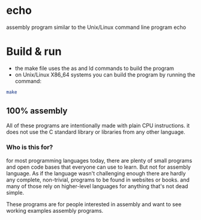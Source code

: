 # echo
assembly program similar to the Unix/Linux command line program echo

# Build & run 
- the make file uses the as and ld commands to build the program
- on Unix/Linux X86_64 systems you can build the program by running the command:
```sh
make
```

## 100% assembly 
All of these programs are intentionally made with plain CPU instructions.
it does not use the C standard library or libraries from any other language.

### Who is this for?
for most programming languages today, there are plenty of small programs and open code bases that everyone can use to learn. But not for assembly language. As if the language wasn't challenging enough there are hardly any complete, non-trivial, programs to be found in websites or books. and many of those rely on higher-level languages for anything that's not dead simple.

These programs are for people interested in assembly and want to see working examples assembly programs.
